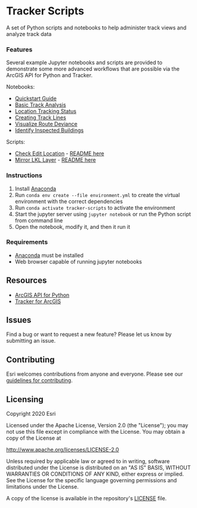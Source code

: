 # Tracker Scripts
A set of Python scripts and notebooks to help administer track views and analyze track data

### Features

Several example Jupyter notebooks and scripts are provided to demonstrate some more advanced workflows that are possible via the ArcGIS API for Python and Tracker.

Notebooks:
- [Quickstart Guide](notebooks/examples/Quickstart%20Guide.ipynb)
- [Basic Track Analysis](notebooks/examples/Basic%20Track%20Analysis.ipynb)
- [Location Tracking Status](notebooks/examples/Location%20Tracking%20Status.ipynb)
- [Creating Track Lines](notebooks/examples/Create%20Track%20Lines%20From%20Points.ipynb)
- [Visualize Route Deviance](notebooks/examples/Visualize%20Route%20Deviance.ipynb)
- [Identify Inspected Buildings](notebooks/examples/Identify%20Inspected%20Buildings.ipynb)

Scripts:
- [Check Edit Location](scripts/check_edit_location.py) - [README here](check_edit_location.md)
- [Mirror LKL Layer](scripts/mirror_lkl_layer.py) - [README here](mirror_lkl_layer.md)


### Instructions

1. Install [Anaconda](https://www.anaconda.com/distribution)
2. Run `conda env create --file environment.yml` to create the virtual environment with the correct dependencies
3. Run `conda activate tracker-scripts` to activate the environment
4. Start the jupyter server using `jupyter notebook` or run the Python script from command line
5. Open the notebook, modify it, and then it run it

### Requirements
- [Anaconda](https://www.anaconda.com/distribution) must be installed
- Web browser capable of running jupyter notebooks

## Resources

 * [ArcGIS API for Python](https://developers.arcgis.com/python)
 * [Tracker for ArcGIS](https://www.esri.com/en-us/arcgis/products/tracker-for-arcgis/overview)

## Issues

Find a bug or want to request a new feature?  Please let us know by submitting an issue.

## Contributing

Esri welcomes contributions from anyone and everyone.
Please see our [guidelines for contributing](https://github.com/esri/contributing).

## Licensing

Copyright 2020 Esri

Licensed under the Apache License, Version 2.0 (the "License");
you may not use this file except in compliance with the License.
You may obtain a copy of the License at

http://www.apache.org/licenses/LICENSE-2.0

Unless required by applicable law or agreed to in writing, software
distributed under the License is distributed on an "AS IS" BASIS,
WITHOUT WARRANTIES OR CONDITIONS OF ANY KIND, either express or implied.
See the License for the specific language governing permissions and
limitations under the License.

A copy of the license is available in the repository's
[LICENSE](License.txt) file.
